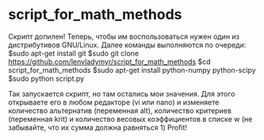 script_for_math_methods
=======================

Скрипт допилен! Теперь, чтобы им воспользоваться нужен один из дистрибутивов GNU/Linux.
Далее команды выполняются по очереди:
$sudo apt-get install git
$sudo git clone https://github.com/lenvladymyr/script_for_math_methods
$cd script_for_math_methods
$sudo apt-get install python-numpy python-scipy
$sudo python script.py

Так запускается скрипт, но там остались мои значения. Для этого открываете его в любом редакторе (vi или nano) и изменяете количество альтернатив (переменная alt), количество критериев (переменная krit) и количество весовых коэффициентов в списке w (не забывайте, что их сумма должна равняться 1)
Profit!
